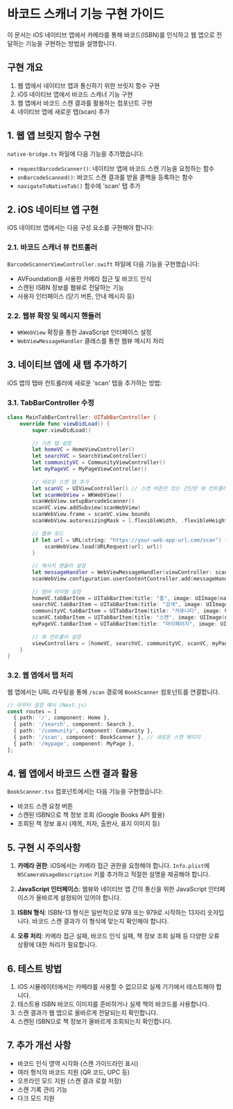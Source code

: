 # 바코드 스캐너 기능 구현 가이드

이 문서는 iOS 네이티브 앱에서 카메라를 통해 바코드(ISBN)를 인식하고 웹 앱으로 전달하는 기능을 구현하는 방법을 설명합니다.

## 구현 개요

1. 웹 앱에서 네이티브 앱과 통신하기 위한 브릿지 함수 구현
2. iOS 네이티브 앱에서 바코드 스캐너 기능 구현
3. 웹 앱에서 바코드 스캔 결과를 활용하는 컴포넌트 구현
4. 네이티브 앱에 새로운 탭(scan) 추가

## 1. 웹 앱 브릿지 함수 구현

`native-bridge.ts` 파일에 다음 기능을 추가했습니다:

- `requestBarcodeScanner()`: 네이티브 앱에 바코드 스캔 기능을 요청하는 함수
- `onBarcodeScanned()`: 바코드 스캔 결과를 받을 콜백을 등록하는 함수
- `navigateToNativeTab()` 함수에 'scan' 탭 추가

## 2. iOS 네이티브 앱 구현

iOS 네이티브 앱에서는 다음 구성 요소를 구현해야 합니다:

### 2.1. 바코드 스캐너 뷰 컨트롤러

`BarcodeScannerViewController.swift` 파일에 다음 기능을 구현했습니다:

- AVFoundation을 사용한 카메라 접근 및 바코드 인식
- 스캔된 ISBN 정보를 웹뷰로 전달하는 기능
- 사용자 인터페이스 (닫기 버튼, 안내 메시지 등)

### 2.2. 웹뷰 확장 및 메시지 핸들러

- `WKWebView` 확장을 통한 JavaScript 인터페이스 설정
- `WebViewMessageHandler` 클래스를 통한 웹뷰 메시지 처리

## 3. 네이티브 앱에 새 탭 추가하기

iOS 앱의 탭바 컨트롤러에 새로운 'scan' 탭을 추가하는 방법:

### 3.1. TabBarController 수정

```swift
class MainTabBarController: UITabBarController {
    override func viewDidLoad() {
        super.viewDidLoad()
        
        // 기존 탭 설정
        let homeVC = HomeViewController()
        let searchVC = SearchViewController()
        let communityVC = CommunityViewController()
        let myPageVC = MyPageViewController()
        
        // 새로운 스캔 탭 추가
        let scanVC = UIViewController() // 스캔 버튼만 있는 간단한 뷰 컨트롤러
        let scanWebView = WKWebView()
        scanWebView.setupBarcodeScanner()
        scanVC.view.addSubview(scanWebView)
        scanWebView.frame = scanVC.view.bounds
        scanWebView.autoresizingMask = [.flexibleWidth, .flexibleHeight]
        
        // 웹뷰 로드
        if let url = URL(string: "https://your-web-app-url.com/scan") {
            scanWebView.load(URLRequest(url: url))
        }
        
        // 메시지 핸들러 설정
        let messageHandler = WebViewMessageHandler(viewController: scanVC, webView: scanWebView)
        scanWebView.configuration.userContentController.add(messageHandler, name: "nativeApp")
        
        // 탭바 아이템 설정
        homeVC.tabBarItem = UITabBarItem(title: "홈", image: UIImage(named: "home"), tag: 0)
        searchVC.tabBarItem = UITabBarItem(title: "검색", image: UIImage(named: "search"), tag: 1)
        communityVC.tabBarItem = UITabBarItem(title: "커뮤니티", image: UIImage(named: "community"), tag: 2)
        scanVC.tabBarItem = UITabBarItem(title: "스캔", image: UIImage(named: "scan"), tag: 3)
        myPageVC.tabBarItem = UITabBarItem(title: "마이페이지", image: UIImage(named: "mypage"), tag: 4)
        
        // 뷰 컨트롤러 설정
        viewControllers = [homeVC, searchVC, communityVC, scanVC, myPageVC]
    }
}
```

### 3.2. 웹 앱에서 탭 처리

웹 앱에서는 URL 라우팅을 통해 `/scan` 경로에 `BookScanner` 컴포넌트를 연결합니다.

```typescript
// 라우터 설정 예시 (Next.js)
const routes = [
  { path: '/', component: Home },
  { path: '/search', component: Search },
  { path: '/community', component: Community },
  { path: '/scan', component: BookScanner }, // 새로운 스캔 페이지
  { path: '/mypage', component: MyPage },
];
```

## 4. 웹 앱에서 바코드 스캔 결과 활용

`BookScanner.tsx` 컴포넌트에서는 다음 기능을 구현했습니다:

- 바코드 스캔 요청 버튼
- 스캔된 ISBN으로 책 정보 조회 (Google Books API 활용)
- 조회된 책 정보 표시 (제목, 저자, 출판사, 표지 이미지 등)

## 5. 구현 시 주의사항

1. **카메라 권한**: iOS에서는 카메라 접근 권한을 요청해야 합니다. `Info.plist`에 `NSCameraUsageDescription` 키를 추가하고 적절한 설명을 제공해야 합니다.

2. **JavaScript 인터페이스**: 웹뷰와 네이티브 앱 간의 통신을 위한 JavaScript 인터페이스가 올바르게 설정되어 있어야 합니다.

3. **ISBN 형식**: ISBN-13 형식은 일반적으로 978 또는 979로 시작하는 13자리 숫자입니다. 바코드 스캔 결과가 이 형식에 맞는지 확인해야 합니다.

4. **오류 처리**: 카메라 접근 실패, 바코드 인식 실패, 책 정보 조회 실패 등 다양한 오류 상황에 대한 처리가 필요합니다.

## 6. 테스트 방법

1. iOS 시뮬레이터에서는 카메라를 사용할 수 없으므로 실제 기기에서 테스트해야 합니다.
2. 테스트용 ISBN 바코드 이미지를 준비하거나 실제 책의 바코드를 사용합니다.
3. 스캔 결과가 웹 앱으로 올바르게 전달되는지 확인합니다.
4. 스캔된 ISBN으로 책 정보가 올바르게 조회되는지 확인합니다.

## 7. 추가 개선 사항

- 바코드 인식 영역 시각화 (스캔 가이드라인 표시)
- 여러 형식의 바코드 지원 (QR 코드, UPC 등)
- 오프라인 모드 지원 (스캔 결과 로컬 저장)
- 스캔 기록 관리 기능
- 다크 모드 지원 